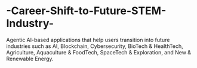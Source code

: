 # -Career-Shift-to-Future-STEM-Industry-
Agentic AI-based applications that help users transition into future industries such as AI, Blockchain, Cybersecurity, BioTech &amp; HealthTech, Agriculture, Aquaculture &amp; FoodTech, SpaceTech &amp; Exploration, and New &amp; Renewable Energy.
